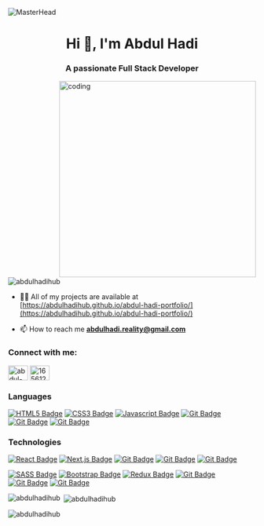![MasterHead](https://1.bp.blogspot.com/-7A4WynwLsMw/XbBpCXG8fHI/AAAAAAAAMt4/uOa1bpLskYgrwGbllhSu2SDj_Mig8SXJQCLcBGAsYHQ/s1600/2000_600px.gif)
<h1 align="center">Hi 👋, I'm Abdul Hadi</h1>
<h3 align="center">A passionate Full Stack Developer</h3>
<img align="right" alt="coding" width="400" src="https://camo.githubusercontent.com/40165a147c3dcea0fa1db780bb533fc5f98546ccfb9d5d05ddb2f429277f5348/68747470733a2f2f616e616c7974696373696e6469616d61672e636f6d2f77702d636f6e74656e742f75706c6f6164732f323031382f31322f646576656c6f7065722d6472696262626c652e676966">

<p align="left"> <img src="https://komarev.com/ghpvc/?username=abdulhadihub&label=Profile%20views&color=0e75b6&style=flat" alt="abdulhadihub" /> </p>

- 👨‍💻 All of my projects are available at [https://abdulhadihub.github.io/abdul-hadi-portfolio/](https://abdulhadihub.github.io/abdul-hadi-portfolio/)

- 📫 How to reach me **abdulhadi.reality@gmail.com**

<h3 align="left">Connect with me:</h3>
<p align="left">
<a href="https://linkedin.com/in/abdul-hadi-farooq-7839b025a" target="blank"><img align="center" src="https://raw.githubusercontent.com/rahuldkjain/github-profile-readme-generator/master/src/images/icons/Social/linked-in-alt.svg" alt="abdul-hadi-farooq-7839b025a" height="30" width="40" /></a>
<a href="https://stackoverflow.com/users/16561235" target="blank"><img align="center" src="https://raw.githubusercontent.com/rahuldkjain/github-profile-readme-generator/master/src/images/icons/Social/stack-overflow.svg" alt="16561235" height="30" width="40" /></a>
</p>

### Languages
[![HTML5 Badge](https://img.shields.io/badge/HTML5-E34F26?style=for-the-badge&logo=html5&logoColor=white)](#)  [![CSS3 Badge](https://img.shields.io/badge/CSS3-1572B6?style=for-the-badge&logo=css3&logoColor=white)](#) [![Javascript Badge](https://img.shields.io/badge/-Javascript-F0DB4F?style=for-the-badge&labelColor=black&logo=javascript&logoColor=F0DB4F)](#)
[![Git Badge](https://img.shields.io/badge/C++-1572B6?style=for-the-badge&logo=cplusplus&logoColor=white)](#)
[![Git Badge](https://img.shields.io/badge/c%23-964d92?style=for-the-badge&logo=csharp&logoColor=white)](#)
[![Git Badge](https://img.shields.io/badge/Java-5283a2?style=for-the-badge&logo=&logoColor=white)](#)

### Technologies
[![React Badge](https://img.shields.io/badge/-React-61DBFB?style=for-the-badge&labelColor=black&logo=react&logoColor=61DBFB)](#) 
[![Next.js Badge](https://img.shields.io/badge/next.js-000000?style=for-the-badge&logo=nextdotjs&logoColor=white)](#) 
[![Git Badge](https://img.shields.io/badge/Node.JS-7bc60c?style=for-the-badge&logo=node.js&logoColor=white)](#)
[![Git Badge](https://img.shields.io/badge/Express-000000?style=for-the-badge&logo=express&logoColor=white)](#)
[![Git Badge](https://img.shields.io/badge/Mongo%20DB-4da53f?style=for-the-badge&logo=mongodb&logoColor=white)](#)

[![SASS Badge](https://img.shields.io/badge/Sass-CC6699?style=for-the-badge&logo=sass&logoColor=white)](#)  [![Bootstrap Badge](https://img.shields.io/badge/Bootstrap-563D7C?style=for-the-badge&logo=bootstrap&logoColor=white)](#)  [![Redux Badge](https://img.shields.io/badge/Redux-593D88?style=for-the-badge&logo=redux&logoColor=white)](#)
[![Git Badge](https://img.shields.io/badge/Git-F05032?style=for-the-badge&logo=git&logoColor=white)](#)
[![Git Badge](https://img.shields.io/badge/.NET-000000?style=for-the-badge&logo=.net&logoColor=white)](#)
[![Git Badge](https://img.shields.io/badge/MS%20SQL-a21518?style=for-the-badge&logo=microsoftsqlserver&logoColor=white)](#)

<p><img align="left" src="https://github-readme-stats.vercel.app/api/top-langs?username=abdulhadihub&show_icons=true&locale=en&layout=compact" alt="abdulhadihub" /></p>

<p>&nbsp;<img align="center" src="https://github-readme-stats.vercel.app/api?username=abdulhadihub&show_icons=true&locale=en" alt="abdulhadihub" /></p>

<p><img align="center" src="https://github-readme-streak-stats.herokuapp.com/?user=abdulhadihub&" alt="abdulhadihub" /></p>
